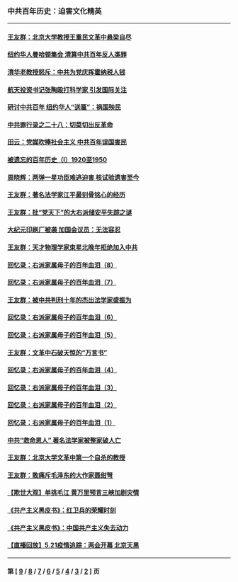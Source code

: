 ### 中共百年历史：迫害文化精英
---
#### [王友群：北京大学教授王重民文革中悬梁自尽](../../pages/nf1176111/n13084645.md?08030430) 
#### [纽约华人曼哈顿集会 清算中共百年反人类罪](../../pages/nf1176111/n13084157.md?08030430) 
#### [清华老教授怒斥：中共为党庆挥霍纳税人钱](../../pages/nf1176111/n13071430.md?08030430) 
#### [航天投资书记张陶殴打科学家 引发国际关注](../../pages/nf1176111/n13069132.md?08030430) 
#### [研讨中共百年 纽约华人“送匾”：祸国殃民](../../pages/nf1176111/n13057367.md?08030430) 
#### [中共罪行录之二十八：切菜切出反革命](../../pages/nf1176111/n13030600.md?08030430) 
#### [田云：党媒吹捧社会主义 中共百年误国害民](../../pages/nf1176111/n13006682.md?08030430) 
#### [被遗忘的百年历史（I）1920至1950](../../pages/nf1176111/n12986411.md?08030430) 
#### [周晓辉：两弹一星功臣难逃迫害 核试验遗害至今](../../pages/nf1176111/n12974997.md?08030430) 
#### [王友群：著名法学家江平最刻骨铭心的经历](../../pages/nf1176111/n12970787.md?08030430) 
#### [王友群：批“党天下”的大右派储安平失踪之谜](../../pages/nf1176111/n12954229.md?08030430) 
#### [大纪元印刷厂被袭 加国会议员：无法容忍](../../pages/nf1176111/n12883028.md?08030430) 
#### [王友群：天才物理学家束星北晚年拒绝加入中共](../../pages/nf1176111/n12792913.md?08030430) 
#### [回忆录：右派家属母子的百年血泪（8）](../../pages/nf1176111/n12706196.md?08030430) 
#### [回忆录：右派家属母子的百年血泪（7）](../../pages/nf1176111/n12706191.md?08030430) 
#### [王友群：被中共判刑十年的杰出法学家盛振为](../../pages/nf1176111/n12706141.md?08030430) 
#### [回忆录：右派家属母子的百年血泪（6）](../../pages/nf1176111/n12698863.md?08030430) 
#### [回忆录：右派家属母子的百年血泪（5）](../../pages/nf1176111/n12692515.md?08030430) 
#### [王友群：文革中石破天惊的“万言书”](../../pages/nf1176111/n12690994.md?08030430) 
#### [回忆录：右派家属母子的百年血泪（4）](../../pages/nf1176111/n12686410.md?08030430) 
#### [回忆录：右派家属母子的百年血泪（3）](../../pages/nf1176111/n12683820.md?08030430) 
#### [回忆录：右派家属母子的百年血泪（2）](../../pages/nf1176111/n12679738.md?08030430) 
#### [回忆录：右派家属母子的百年血泪（1）](../../pages/nf1176111/n12678112.md?08030430) 
#### [中共“救命恩人” 著名法学家被整家破人亡](../../pages/nf1176111/n12658168.md?08030430) 
#### [王友群：北京大学文革中第一个自杀的教授](../../pages/nf1176111/n12632697.md?08030430) 
#### [王友群：敢痛斥毛泽东的大作家聂绀弩](../../pages/nf1176111/n12384788.md?08030430) 
#### [【欺世大观】单挑毛江 黄万里预言三峡加剧灾情](../../pages/nf1176111/n12357101.md?08030430) 
#### [《共产主义黑皮书》：红卫兵的荣耀时刻](../../pages/nf1176111/n12190329.md?08030430) 
#### [《共产主义黑皮书》：中国共产主义失去动力](../../pages/nf1176111/n12168749.md?08030430) 
#### [【直播回放】5.21疫情追踪：两会开幕 北京天黑](../../pages/nf1176111/n12126358.md?08030430) 

---
#### 第 [ [9](./9.md?08030430) / [8](./8.md?08030430) / [7](./7.md?08030430) / [6](./6.md?08030430) / [5](./5.md?08030430) / [4](./4.md?08030430) / [3](./3.md?08030430) / [2](./2.md?08030430) ] 页
